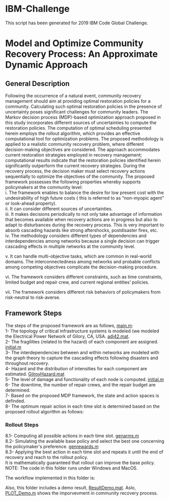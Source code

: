 # IBM-Challenge
This script has been generated for 2019 IBM Code Global Challenge.

# Model and Optimize Community Recovery Process: An Approximate Dynamic Approach

## General Description
Following the occurrence of a natural event, community recovery management should aim at providing optimal restoration policies for a community. Calculating such optimal restoration policies in the presence of uncertainty poses significant challenges for community leaders. The Markov decision process (MDP)-based optimization approach proposed in this study incorporates different sources of uncertainties to compute the restoration policies. The computation of optimal scheduling presented herein employs the rollout algorithm, which provides an effective computational tool for optimization problems. The proposed methodology is applied to a realistic community recovery problem, where different decision-making objectives are considered. The approach accommodates current restoration strategies employed in recovery management; computational results indicate that the restoration policies identified herein significantly outperform the current recovery strategies.
During the recovery process, the decision maker must select recovery actions sequentially to optimize the objectives of the community. The proposed framework possesses the following properties whereby supports policymakers at the community level:  
i.    The framework enables to balance the desire for low present cost with the undesirability of high future costs ( this is referred to as “non-myopic agent” or look-ahead property).  
ii.    It can consider different sources of uncertainties.  
iii.    It makes decisions periodically to not only take advantage of information that becomes available when recovery actions are in progress but also to adapt to disturbances during the recovery process. This is very important to absorb cascading hazards like strong aftershocks, postdisaster fires, etc.  
iv.    The methodology considers different types of dependencies and interdependencies among networks because a single decision can trigger cascading effects in multiple networks at the community level.  

v.   It can handle multi-objective tasks, which are common in real-world domains. The interconnectedness among networks and probable conflicts among competing objectives complicate the decision-making procedure.  

vi.    The framework considers different constraints, such as time constraints, limited budget and repair crew, and current regional entities’ policies.   

vii. The framework considers different risk behaviors of policymakers from risk-neutral to risk-averse.  

## Framework Steps
The steps of the proposed framework are as follows, 
[main.m](https://github.com/smvazirizade/IBM-Challenge/blob/master/Main%20Script/main.m):  
1- The topology of critical infrastructure systems is modeled (we modeled the Electrical Power Network of Gilory, CA, USA. 
[adj42.mat](https://github.com/smvazirizade/IBM-Challenge/blob/master/Main%20Script/Input/adj42.mat).  
2- The fragilities (related to the hazard) of each component are assigned. 
[initial.m](https://github.com/smvazirizade/IBM-Challenge/blob/master/Main%20Script/initial.m)  
3- The interdependencies between and within networks are modeled with the graph theory to capture the cascading effects following disasters and throughout recovery.  
4- Hazard and the distribution of intensities for each component are estimated.
[GilroyHazard.mat](https://github.com/smvazirizade/IBM-Challenge/blob/master/Main%20Script/Input/GilroyHazard.mat)  
5- The level of damage and functionality of each node is computed. 
[initial.m](https://github.com/smvazirizade/IBM-Challenge/blob/master/Main%20Script/initial.m)   
6- The downtime, the number of repair crews, and the repair budget are determined.   
7- Based on the proposed MDP framework, the state and action spaces is definded.   
8- The optimum repair action in each time slot is determined based on the proposed rollout algorithm as follows: 
### Rollout Steps 
8.1- Computing all possible actions in each time slot. 
[genarms.m](https://github.com/smvazirizade/IBM-Challenge/blob/master/Main%20Script/genarms.m)    
8.2- Simulating the available base policy and select the best one concerning the policymaker's preference. 
[genrewards.m](https://github.com/smvazirizade/IBM-Challenge/blob/master/Main%20Script/genrewards.m)  
8.3- Applying the best action in each time slot and repeats it until the end of recovery and reach to the rollout policy.  
It is mathematically guaranteed that rollout can improve the base policy.  
NOTE: The code in this folder runs under Windows and MacOS.  

The workflow implemented in this folder is:


Also, this folder includes a demo result, 
[ResultDemo.mat](https://github.com/smvazirizade/IBM-Challenge/tree/master/Main%20Script/Output). Aslo, 
[PLOT_Demo.m](https://github.com/smvazirizade/IBM-Challenge/blob/master/Main%20Script/PLOT_Demo.m) shows the imporvevment in community recovery process.

